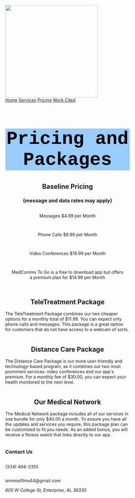 <!DOCTYPE html>
<html lang="en">
<head>
<title>MedComms</title>
<meta charset="utf-8">
<meta name="viewport" content="width=device-width, initial-scale=1">
<style>
* {
  box-sizing: border-box;
  
}

body {
  margin: 0;

}

p {
  font-size: 18px;
}

/* Style the header */
.header {
  background-color: white;
  padding: 20px;
  text-align: center;
}

/* Style the top navigation bar */
.topnav {
  overflow: hidden;
  background-color: #333;
}

/* Style the topnav links */
.topnav a {
  float: left;
  color: #f2f2f2;
  text-align: center;
  padding: 14px 16px;
  text-decoration: none;
  display: block;
}

/* Change color on hover */
.topnav a:hover {
  background-color: #4CAF50;
  color: black;
}

/* Create three equal columns that floats next to each other */
.column {
  float: left;
  width: 33.33%;
  padding: 20px;
}

/* Clear floats after the columns */
.row:after {
  content: "";
  display: table;
  clear: both;
}

/* Responsive layout - makes the three columns stack on top of each other instead of next to each other */
@media screen and (max-width:600px) {
  .column {
    width: 100%;
  }
}

.footer {
  background-color: #f1f1f1;
  padding: 10px;
  text-align: center;
}

.button {
  background-color: gainsboro;
  float: center;
  display: inline-block;
  border: none;
  color: white;
  padding: 15px 32px;
  text-align: center;
  text-decoration: none;
  font-size: 20px;
  margin: 4px 2px;
  margin-left: 50;
  cursor: pointer;
}

</style>
</head>
<body>

<div class="header">
<a href="MedComms2.htm">
  <img src="logo.jpg" width="300" padding="200" float="center">
</a>
</div>

<div class="topnav">
  <a class="active" href="https://cadisharkboy.github.io/MedComms/">Home</a>
  <a href="https://cadisharkboy.github.io/MedComms/services.html">Services</a>
  <a href="https://cadisharkboy.github.io/MedComms/prices.html">Pricing</a>
  <a href="https://cadisharkboy.github.io/MedComms/work-cited.html">Work Cited</a>
</div>

<h1 style="font-size: 60px;background-color: rgb(153, 204, 255); color:black;font-family:courier;text-align:center;">
Pricing and Packages
</h1>
  <div class="row">
    <h2 style="text-align: center;">Baseline Pricing</h2>
    <h3 style="text-align: center;">(message and data rates may apply)</h3>
    <p style="padding: 15px; text-align: center;">Messages $4.99 per Month</p>
    <p style="padding: 15px; text-align: center;">Phone Calls $9.99 per Month</p>
    <p style="padding: 15px; text-align: center;">Video Conferences $19.99 per Month</p>
    <p style="padding: 15px; text-align: center;">MedComms To Go is a free to download app but offers a premium plan for $14.99 per Month</p>
  </div>
  <div class="row">

  <div class="column">
    <h2 style="text-align: center;">TeleTreatment Package</h2>
    <p>The TeleTreatment Package combines our two cheaper options for a monthly total of $11.99. You can expect only phone calls and messages. This package is a great option for customers that do not have access to a webcam of sorts.</p>
  </div>

  <div class="column">
    <h2 style="text-align: center;">Distance Care Package</h2>
    <p>The Distance Care Package is our more user-friendly and technology-based program, as it combines our two most prominent services: video conferences and our app's premium. For a monthly fee of $30.00, you can expect your health monitored to the next level. </p>
  </div>
  
  <div class="column">
    <h2 style="text-align: center;">Our Medical Network</h2>
    <p> The Medical Network package includes all of our services in one bundle for only $40.00 a month. To ensure you have all the updates and services you require, this package plan can be customized to fit you needs. As an added bonus, you will receive a fitness watch that links directly to our app.</p>
  </div>
</div>


<div class="footer">
 <div class="row">
   <h3> Contact Us</h3>
  <div class="column">
   <p> (334) 494-3355 </p> 
  </div>
  <div class="column">
   <p> ammosfilms44@gmail.com </p>
  </div>
  <div class="column">
   <address>  605 W College St, Enterprise, AL 36330 </address>
  </div>
 </div>
</div>

</body>
</html>
